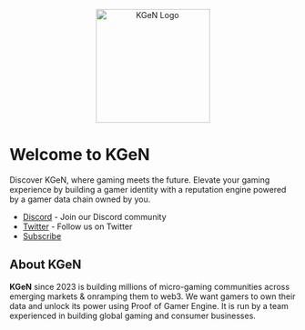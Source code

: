 <p align="center">
  <img src="https://prod-image-bucket.kgen.io/assets/kgen-logo.jpg" alt="KGeN Logo" height="200">
</p>

# Welcome to KGeN

Discover KGeN, where gaming meets the future. Elevate your gaming experience by building a gamer identity with a reputation engine powered by a gamer data chain owned by you.

- [Discord](https://discord.gg/kgen) - Join our Discord community
- [Twitter](https://twitter.com/KGeN_IO) - Follow us on Twitter
- [Subscribe](https://substack.com/@kgen)

## About KGeN

**KGeN** since 2023 is building millions of micro-gaming communities across emerging markets & onramping them to web3. We want gamers to own their data and unlock its power using Proof of Gamer Engine. It is run by a team experienced in building global gaming and consumer businesses.
